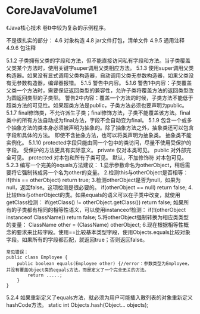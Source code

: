 # CoreJavaVolume1
《Java核心技术 卷I》中较为复杂的示例程序。

不是很扎实的部分：
4.6 
    对象构造
4.8 
    jar文件打包，清单文件
4.9.5 
    通用注释
4.9.6 
    包注释

5.1.2 
    子类拥有父类的字段和方法，但不能直接访问私有字段和方法。当子类覆盖父类某个方法时，使用关键字super调用父类相应方法。
5.1.3
    使用super调用父类构造器。如果没有显式调用父类构造器，自动调用父类无参数构造器，如果父类没有无参数构造器，编译器报错。
5.1.5
    警告中内容。
5.1.6
    警告1中内容：子类覆盖父类一个方法时，需要保证返回类型的兼容性，允许子类将覆盖方法的返回类型改为圆返回类型的子类型。
    警告2中内容：覆盖一个方法的时候，子类方法不能低于超类方法的可见性。如果超类方法是public，子类方法必须也要声明为public。
5.1.7
    final修饰类，不允许派生子类；final修饰方法，子类不能覆盖该方法。final类中的所有方法自动成为final方法，字段不会自动变为final。
5.1.9
    包含一个或多个抽象方法的类本身必须被声明为抽象的。除了抽象方法之外，抽象类还可以包含字段和具体的方法。
    即使不含抽象方法，也可以将类声明为抽象类。
    抽象类不能实例化。
5.1.10
    protected字段只能由同一个包中的类访问，尽量不使用受保护的字段。
    受保护的方法更具有实际意义。
    private 仅对本类可见。
    public 对外部完全可见。
    protected 对本包和所有子类可见。
    默认，不加修饰符  对本包可见。
5.2.3
    编写一个完美的equals方法建议：
    1.显示参数命名为otherObject，稍后需要将它强制转成另一个名为other的变量。
    2.检测this与otherObject是否相等：
    if(this == otherObject) return true;
    3.检测otherObject是否为null，如果为null，返回false。这项检测是很必要的。
    if(otherObject == null) return false;
    4.比较this与otherObject的类。如果equals的语义可以在子类中改变，就使用getClass检测：
    if(getClass() != otherObject.getClass()) return false;
    如果所有的子类都有相同的相等性语义，可以使用instanceof检测：
    if(!(otherObject instanceof ClassName)) return false;
    5.将otherObject强制转换为相应类类型的变量：
    ClassName other = (ClassName) otherObject;
    6.现在根据相等性概念的要求来比较字段。使用==比较基本类型字段，使用Objects.equals比较对象字段。如果所有的字段都匹配，就返回true；否则返回false。

    常见错误：
    public class Employee {
        public boolean equals(Employee other) {//error：参数类型为Employee，并没有覆盖Object类的equals方法，而是定义了一个完全无关的方法。
            return .....;
        }
    }
5.2.4
    如果重新定义了equals方法，就必须为用户可能插入散列表的对象重新定义hashCode方法。
    static int Objects.hash(Object... objects);
